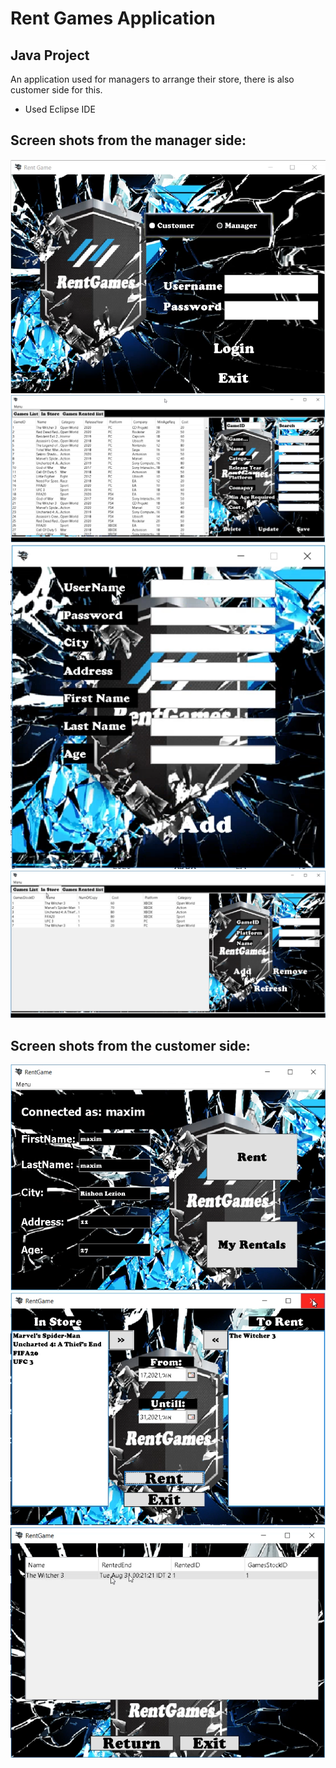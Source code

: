 # Rent Games Application
## Java Project

An application used for managers to arrange their store, there is also customer side for this.

- Used Eclipse IDE

## Screen shots from the manager side:
![Screenshot](https://github.com/Vidalsagi/RentGames/blob/master/img/Screen1.PNG?raw=true)
![Screenshot](https://github.com/Vidalsagi/RentGames/blob/master/img/Screen2.PNG?raw=true)
![Screenshot](https://github.com/Vidalsagi/RentGames/blob/master/img/Screen3.PNG?raw=true)
![Screenshot](https://github.com/Vidalsagi/RentGames/blob/master/img/Screen4.PNG?raw=true)

## Screen shots from the customer side:
![Screenshot](https://github.com/Vidalsagi/RentGames/blob/master/img/Screen5.PNG?raw=true)
![Screenshot](https://github.com/Vidalsagi/RentGames/blob/master/img/Screen6.PNG?raw=true)
![Screenshot](https://github.com/Vidalsagi/RentGames/blob/master/img/Screen7.PNG?raw=true)

